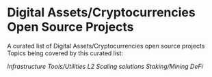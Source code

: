 # Digital Assets/Cryptocurrencies Open Source Projects

A curated list of Digital Assets/Cryptocurrencies open source projects
Topics being covered by this curated list:

*Infrastructure*
*Tools/Utilities*
*L2 Scaling solutions*
*Staking/Mining*
*DeFi*
